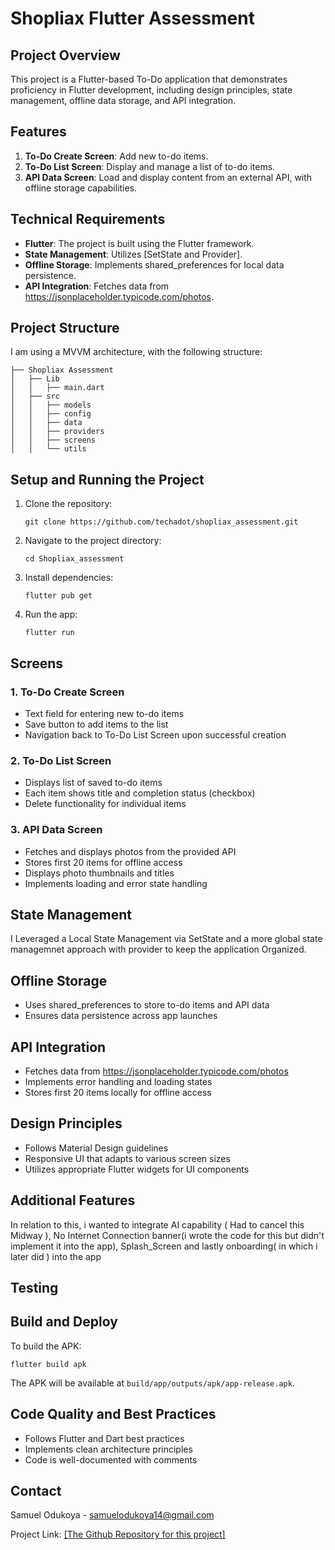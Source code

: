 # Shopliax Flutter Assessment

## Project Overview

This project is a Flutter-based To-Do application that demonstrates proficiency in Flutter development, including design principles, state management, offline data storage, and API integration.

## Features

1. **To-Do Create Screen**: Add new to-do items.
2. **To-Do List Screen**: Display and manage a list of to-do items.
3. **API Data Screen**: Load and display content from an external API, with offline storage capabilities.

## Technical Requirements

- **Flutter**: The project is built using the Flutter framework.
- **State Management**: Utilizes [SetState and Provider].
- **Offline Storage**: Implements shared_preferences for local data persistence.
- **API Integration**: Fetches data from https://jsonplaceholder.typicode.com/photos.

## Project Structure

I am using a MVVM architecture, with the following structure:

```
├── Shopliax Assessment
│   ├── Lib
│   │   ├── main.dart
│   ├── src
│   │   ├── models
│   │   ├── config
│   │   ├── data
│   │   ├── providers
│   │   ├── screens
│   │   └── utils

```

## Setup and Running the Project

1. Clone the repository:
   ```
   git clone https://github.com/techadot/shopliax_assessment.git
   ```

2. Navigate to the project directory:
   ```
   cd Shopliax_assessment
   ```

3. Install dependencies:
   ```
   flutter pub get
   ```

4. Run the app:
   ```
   flutter run
   ```

## Screens

### 1. To-Do Create Screen
- Text field for entering new to-do items
- Save button to add items to the list
- Navigation back to To-Do List Screen upon successful creation

### 2. To-Do List Screen
- Displays list of saved to-do items
- Each item shows title and completion status (checkbox)
- Delete functionality for individual items

### 3. API Data Screen
- Fetches and displays photos from the provided API
- Stores first 20 items for offline access
- Displays photo thumbnails and titles
- Implements loading and error state handling

## State Management

I Leveraged a Local State Management via SetState and a more global state managemnet approach with provider to keep the application Organized.

## Offline Storage

- Uses shared_preferences to store to-do items and API data
- Ensures data persistence across app launches

## API Integration

- Fetches data from https://jsonplaceholder.typicode.com/photos
- Implements error handling and loading states
- Stores first 20 items locally for offline access

## Design Principles

- Follows Material Design guidelines
- Responsive UI that adapts to various screen sizes
- Utilizes appropriate Flutter widgets for UI components

## Additional Features

In relation to this, i wanted to integrate AI capability ( Had to cancel this Midway ), No Internet Connection banner(i wrote the code for this but didn't implement it into the app), Splash_Screen and lastly onboarding( in which i later did )  into the app

## Testing



## Build and Deploy

To build the APK:
```
flutter build apk
```

The APK will be available at `build/app/outputs/apk/app-release.apk`.

## Code Quality and Best Practices

- Follows Flutter and Dart best practices
- Implements clean architecture principles
- Code is well-documented with comments


## Contact

Samuel Odukoya - samuelodukoya14@gmail.com


Project Link: [\[The Github Repository for this project\]](https://github.com/techadot/shopliax_assessment.git)